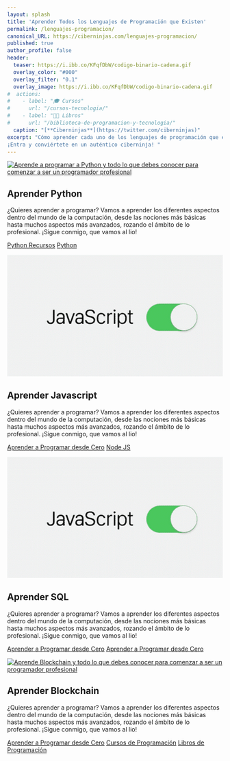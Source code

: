 ```yaml
---
layout: splash
title: 'Aprender Todos los Lenguajes de Programación que Existen'
permalink: /lenguajes-programacion/
canonical_URL: https://ciberninjas.com/lenguajes-programacion/
published: true
author_profile: false
header:
  teaser: https://i.ibb.co/KFqfDbW/codigo-binario-cadena.gif
  overlay_color: "#000"
  overlay_filter: "0.1"
  overlay_image: https://i.ibb.co/KFqfDbW/codigo-binario-cadena.gif
#  actions:
#    - label: "🎓 Cursos"
#      url: "/cursos-tecnologia/"
#    - label: "👨‍💻 Libros"
#      url: "/biblioteca-de-programacion-y-tecnologia/"
  caption: "[**Ciberninjas**](https://twitter.com/ciberninjas)"
excerpt: "Cómo aprender cada uno de los lenguajes de programación que existen
¡Entra y conviértete en un auténtico ciberninja! "
---
```

<!-- CAJA 1 PROGRAMACION-->
<div class="feature__wrapper">
<div class="feature__item--left">
    <div class="archive__item">
        <div class="archive__item-teaser">
            <a href="/python/" title="Cómo aprender a programar en Python desde cero para principiantes y recursos para programadores y desarrolladores web"><img src="https://i.ibb.co/qgbHh9G/python-logo-clipart-animation-227566-8287132.gif" alt="Aprende a programar a Python y todo lo que debes conocer para comenzar a ser un programador profesional"></a>
        </div>
        <div class="archive__item-body">
            <h2 class="archive__item-title">Aprender Python</h2>
            <div class="archive__item-excerpt">
                <p>¿Quieres aprender a programar? Vamos a aprender los diferentes aspectos dentro del mundo de la computación, desde las nociones más básicas hasta muchos aspectos más avanzados, rozando el ámbito de lo profesional. ¡Sigue conmigo, que vamos al lio!</p>
            </div>
            <p><a href="/python-recursos/" title="Encuentra recursos de Python" class="btn btn--inverse btn--large">Python Recursos</a> <a href="/python/" title="Cómo aprender Python desde cero para principiantes y recursos para programadores y desarrolladores web" class="btn btn--inverse btn--large">Python</a></p>
        </div>
    </div>
</div>
</div>
<!-- CAJA 2 - JAVASCRIPT -->
<div class="feature__wrapper">
<div class="feature__item--left">
    <div class="archive__item">
        <div class="archive__item-teaser">
            <a href="/javascript/" title="Aprende a programar Javascript y todo lo que debes conocer para comenzar a ser un programador profesional"><img src="/assets/images/gifs-colecciones/javascript.gif" alt="Aprende a programar Javascript y todo lo que debes conocer para comenzar a ser un programador profesional"></a>
        </div>
        <div class="archive__item-body">
            <h2 class="archive__item-title">Aprender Javascript</h2>
            <div class="archive__item-excerpt">
                <p>¿Quieres aprender a programar? Vamos a aprender los diferentes aspectos dentro del mundo de la computación, desde las nociones más básicas hasta muchos aspectos más avanzados, rozando el ámbito de lo profesional. ¡Sigue conmigo, que vamos al lio!</p>
            </div>
            <p><a href="/programar/" title="Las noticias en directo sobre desarrolladores web y programación y diseño gráfico y videojuegos" class="btn btn--inverse btn--large">Aprender a Programar desde Cero</a> <a href="/nodejs/" title="Aprender a utilizar NodeJS y los mejores tutoriales para su uso" class="btn btn--inverse btn--large">Node JS</a></p>
        </div>
    </div>
</div>
</div>
<!-- CAJA 3 - SQL -->
<div class="feature__wrapper">
<div class="feature__item--left">
    <div class="archive__item">
        <div class="archive__item-teaser">
            <a href="/bases-datos-recursos/" title="Aprende el lenguaje de bases de datos SQL y todo lo que debes conocer para comenzar a ser un programador profesional"><img src="/assets/images/gifs-colecciones/javascript.gif" alt="Aprende el lenguaje de bases de datos SQL y todo lo que debes conocer para comenzar a ser un programador profesional"></a>
        </div>
        <div class="archive__item-body">
            <h2 class="archive__item-title">Aprender SQL</h2>
            <div class="archive__item-excerpt">
                <p>¿Quieres aprender a programar? Vamos a aprender los diferentes aspectos dentro del mundo de la computación, desde las nociones más básicas hasta muchos aspectos más avanzados, rozando el ámbito de lo profesional. ¡Sigue conmigo, que vamos al lio!</p>
            </div>
            <p><a href="/bases-datos-recursos/" title="Las noticias en directo sobre desarrolladores web y programación y diseño gráfico y videojuegos" class="btn btn--inverse btn--large">Aprender a Programar desde Cero</a> <a href="/bases-datos-recursos/" title="Las noticias en directo sobre desarrolladores web y programación y diseño gráfico y videojuegos" class="btn btn--inverse btn--large">Aprender a Programar desde Cero</a></p>
        </div>
    </div>
</div>
</div>
<!-- CAJA 3 - Blockchain -->
<div class="feature__wrapper">
<div class="feature__item--left">
    <div class="archive__item">
        <div class="archive__item-teaser">
            <a href="/bases-datos-recursos/" title="Aprende Blockchain y todo lo que debes conocer para comenzar a ser un programador profesional"><img src="/assets/images/gifs-colecciones/mapa_tecnologico.gif" alt="Aprende Blockchain y todo lo que debes conocer para comenzar a ser un programador profesional"></a>
        </div>
        <div class="archive__item-body">
            <h2 class="archive__item-title">Aprender Blockchain</h2>
            <div class="archive__item-excerpt">
                <p>¿Quieres aprender a programar? Vamos a aprender los diferentes aspectos dentro del mundo de la computación, desde las nociones más básicas hasta muchos aspectos más avanzados, rozando el ámbito de lo profesional. ¡Sigue conmigo, que vamos al lio!</p>
            </div>
            <p><a href="/programar/" title="Las noticias en directo sobre desarrolladores web y programación y diseño gráfico y videojuegos" class="btn btn--inverse btn--large">Aprender a Programar desde Cero</a> <a href="https://ouo.io/S4XkQc" title="Las noticias en directo sobre desarrolladores web y programación y diseño gráfico y videojuegos" class="btn btn--inverse btn--large">Cursos de Programación</a> <a href="https://ouo.io/WPYmyR" class="btn btn--inverse btn--large">Libros de Programación</a></p>
        </div>
    </div>
</div>
</div>